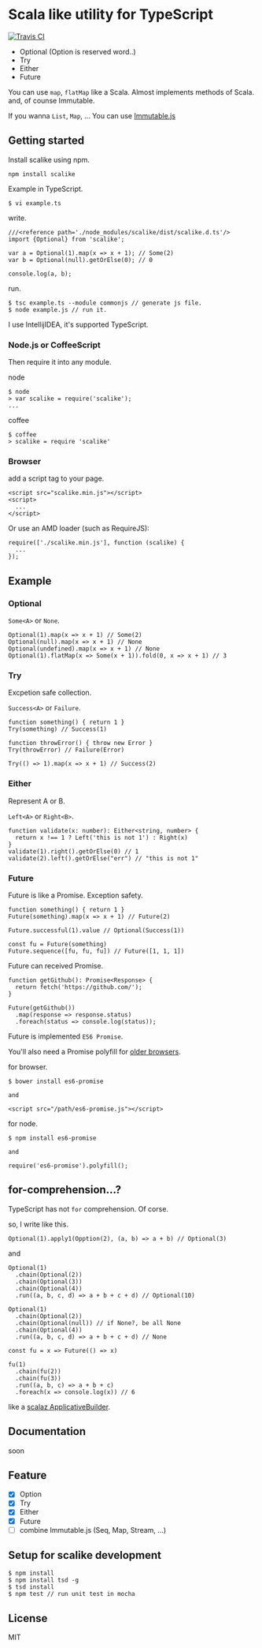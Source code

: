 # Scala like utility for TypeScript

[![Travis CI](https://travis-ci.org/ryoppy/scalike-typescript.svg?branch=master)](https://travis-ci.org/ryoppy/scalike-typescript) 

- Optional (Option is reserved word..)
- Try
- Either
- Future

You can use `map`, `flatMap` like a Scala. Almost implements methods of Scala. and, of counse Immutable.

If you wanna `List`, `Map`, ... You can use [Immutable.js](https://github.com/facebook/immutable-js/)

## Getting started

Install scalike using npm.

```
npm install scalike
```

Example in TypeScript.

```
$ vi example.ts
```

write.

```
///<reference path='./node_modules/scalike/dist/scalike.d.ts'/>
import {Optional} from 'scalike';

var a = Optional(1).map(x => x + 1); // Some(2)
var b = Optional(null).getOrElse(0); // 0

console.log(a, b);
```

run.

```
$ tsc example.ts --module commonjs // generate js file.
$ node example.js // run it.
```

I use IntellijIDEA, it's supported TypeScript.

### Node.js or CoffeeScript

Then require it into any module.

node

```
$ node
> var scalike = require('scalike');
...
```

coffee

```
$ coffee
> scalike = require 'scalike'
```

### Browser

add a script tag to your page.

```
<script src="scalike.min.js"></script>
<script>
  ...
</script>
```

Or use an AMD loader (such as RequireJS):

```
require(['./scalike.min.js'], function (scalike) {
  ...
});
```

## Example

### Optional

`Some<A>` or `None`.

```
Optional(1).map(x => x + 1) // Some(2)
Optional(null).map(x => x + 1) // None
Optional(undefined).map(x => x + 1) // None
Optional(1).flatMap(x => Some(x + 1)).fold(0, x => x + 1) // 3
```

### Try

Excpetion safe collection.

`Success<A>` or `Failure`.

```
function something() { return 1 }
Try(something) // Success(1)

function throwError() { throw new Error }
Try(throwError) // Failure(Error)

Try(() => 1).map(x => x + 1) // Success(2)
```

### Either

Represent A or B.

`Left<A>` or `Right<B>`.

```
function validate(x: number): Either<string, number> {
  return x !== 1 ? Left('this is not 1') : Right(x)
}
validate(1).right().getOrElse(0) // 1
validate(2).left().getOrElse("err") // "this is not 1"
```

### Future

Future is like a Promise. Exception safety.

```
function something() { return 1 }
Future(something).map(x => x + 1) // Future(2)

Future.successful(1).value // Optional(Success(1))

const fu = Future(something)
Future.sequence([fu, fu, fu]) // Future([1, 1, 1])
```

Future can received Promise.

```
function getGithub(): Promise<Response> {
  return fetch('https://github.com/');
}

Future(getGithub())
  .map(response => response.status)
  .foreach(status => console.log(status));
```

Future is implemented `ES6 Promise`.

You'll also need a Promise polyfill for [older browsers](http://caniuse.com/#feat=promises).

for browser.

```
$ bower install es6-promise

and

<script src="/path/es6-promise.js"></script>
```

for node.

```
$ npm install es6-promise

and

require('es6-promise').polyfill();
```

## for-comprehension...?

TypeScript has not `for` comprehension. Of corse.

so, I write like this.

```
Optional(1).apply1(Opption(2), (a, b) => a + b) // Optional(3)
```

and

```
Optional(1)
  .chain(Optional(2))
  .chain(Optional(3))
  .chain(Optional(4))
  .run((a, b, c, d) => a + b + c + d) // Optional(10)

Optional(1)
  .chain(Optional(2))
  .chain(Optional(null)) // if None?, be all None
  .chain(Optional(4))
  .run((a, b, c, d) => a + b + c + d) // None
```

```
const fu = x => Future(() => x)

fu(1)
  .chain(fu(2))
  .chain(fu(3))
  .run((a, b, c) => a + b + c)
  .foreach(x => console.log(x)) // 6
```

like a [scalaz ApplicativeBuilder](https://github.com/scalaz/scalaz/blob/949b338f362a98566c5f8ba29e17d5c03b171efa/core/src/main/scala/scalaz/syntax/ApplySyntax.scala#L27).

## Documentation

soon

## Feature

- [x] Option
- [x] Try
- [x] Either
- [x] Future
- [ ] combine Immutable.js (Seq, Map, Stream, ...)

## Setup for scalike development

```
$ npm install
$ npm install tsd -g
$ tsd install
$ npm test // run unit test in mocha
```

## License

MIT

